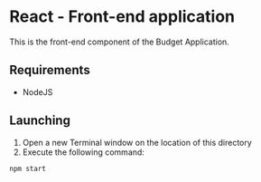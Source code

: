 # React - Front-end application

This is the front-end component of the Budget Application. 


## Requirements

* NodeJS


## Launching

1. Open a new Terminal window on the location of this directory
2. Execute the following command:
```bash
npm start
```